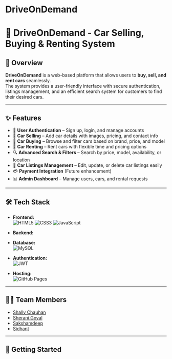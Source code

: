# DriveOnDemand 

# 🚗 DriveOnDemand - Car Selling, Buying & Renting System  

## 📌 Overview  
**DriveOnDemand** is a web-based platform that allows users to **buy, sell, and rent cars** seamlessly.  
The system provides a user-friendly interface with secure authentication, listings management, and an efficient search system for customers to find their desired cars.  

---

## ✨ Features  
- 🔑 **User Authentication** – Sign up, login, and manage accounts  
- 🚙 **Car Selling** – Add car details with images, pricing, and contact info  
- 🛒 **Car Buying** – Browse and filter cars based on brand, price, and model  
- 📅 **Car Renting** – Rent cars with flexible time and pricing options  
- 🔍 **Advanced Search & Filters** – Search by price, model, availability, or location  
- 📂 **Car Listings Management** – Edit, update, or delete car listings easily  
- 💳 **Payment Integration** (Future enhancement)  
- 📊 **Admin Dashboard** – Manage users, cars, and rental requests  

---

## 🛠️ Tech Stack  

- **Frontend:**  
![HTML5](https://img.shields.io/badge/HTML5-E34F26?style=for-the-badge&logo=html5&logoColor=white) ![CSS3](https://img.shields.io/badge/CSS3-1572B6?style=for-the-badge&logo=css3&logoColor=white) ![JavaScript](https://img.shields.io/badge/JavaScript-F7DF1E?style=for-the-badge&logo=javascript&logoColor=black)  

- **Backend:**  
 
- **Database:**  
  ![MySQL](https://img.shields.io/badge/MySQL-4479A1?style=for-the-badge&logo=mysql&logoColor=white)  

- **Authentication:**  
  ![JWT](https://img.shields.io/badge/JWT-000000?style=for-the-badge&logo=JSON%20web%20tokens&logoColor=white)  

- **Hosting:**  
  ![GitHub Pages](https://img.shields.io/badge/GitHub%20Pages-181717?style=for-the-badge&logo=github&logoColor=white)
  
---

## 👨‍💻 Team Members  
- [Shally Chauhan](https://github.com/Mewisgettingperfect )  
- [Sherani Goyal](https://github.com/sheranii)  
- [Sakshamdeep](https://github.com/SakshamDeep0915)  
- [Sidhant](https://github.com/teammate3)  

---

## 🚀 Getting Started  

